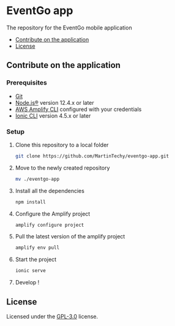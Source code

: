# EventGo app
The repository for the EventGo mobile application

* [Contribute on the application](#contribute-on-the-application)
* [License](#license)

## Contribute on the application

### Prerequisites

 - [Git](https://git-scm.com/downloads) 
 - [Node.js®](https://nodejs.org/en/) version 12.4.x or later
 - [AWS Amplify CLI](https://github.com/aws-amplify/amplify-cli) configured with your credentials
 - [Ionic CLI](https://ionicframework.com/docs/installation/cli) version 4.5.x or later

### Setup 

1. Clone this repository to a local folder
    ```bash
    git clone https://github.com/MartinTechy/eventgo-app.git
    ```
2. Move to the newly created repository
    ```bash
    mv ./eventgo-app
    ```
3. Install all the dependencies 
    ```bash
    npm install
    ```
4. Configure the Amplify project 
    ```bash
    amplify configure project
    ```
5. Pull the latest version of the amplify project
    ```bash
    amplify env pull
    ```
6. Start the project 
    ```bash 
    ionic serve
    ```
7. Develop !


## License

Licensed under the [GPL-3.0](LICENSE) license.